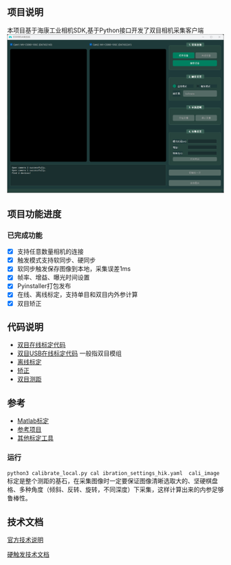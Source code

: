 ## 项目说明
本项目基于海康工业相机SDK,基于Python接口开发了双目相机采集客户端
![alt text](image-6.png)

## 项目功能进度
### 已完成功能
- [x] 支持任意数量相机的连接
- [x] 触发模式支持软同步、硬同步
- [x] 软同步触发保存图像到本地，采集误差1ms
- [x] 帧率、增益、曝光时间设置
- [x] Pyinstaller打包发布
- [x] 在线、离线标定，支持单目和双目内外参计算
- [x] 双目矫正

## 代码说明
- [双目在线标定代码](calibrate_dua.py)
- [双目USB在线标定代码](calibrate_sig.py)  一般指双目模组
- [离线标定](calibrate_local.py)
- [矫正](stereo_rectification.py)
- [双目测距]()

## 参考
- [Matlab标定](https://blog.csdn.net/weixin_43956351/article/details/94394892)
- [参考项目](https://github.com/TemugeB/python_stereo_camera_calibrate#)
- [其他标定工具](https://github.com/ethz-asl/kalibr)
  
### 运行
```python3 calibrate_local.py cal ibration_settings_hik.yaml  cali_image```
标定是整个测距的基石，在采集图像时一定要保证图像清晰选取大的、坚硬棋盘格、多种角度（倾斜、反转、旋转，不同深度）下采集，这样计算出来的内参足够鲁棒性。
## 技术文档
[官方技术说明](https://www.hikrobotics.com/cn/machinevision/visionproduct?typeId=27&id=249&pageNumber=1&pageSize=20&showEol=false)

[硬触发技术文档](开发说明.md)


